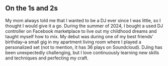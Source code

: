 ## On the 1s and 2s
My mom always told me that I wanted to be a DJ ever since I was little, so I thought I would give it a go. During the summer of 2024, I bought a used DJ controller on Facebook marketplace to live out my childhood dreams and taught myself how to mix. My debut was during one of my best friends’ birthday–a small gig in my apartment living room where I played a personalized set (not to mention, it has 36 plays on Soundcloud). DJing has been unexpectedly challenging, but I love continuously learning new skills and techniques and perfecting my craft. 
